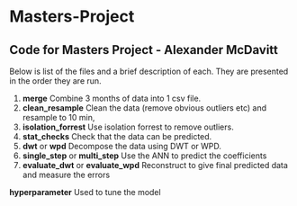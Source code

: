 # Masters-Project
## Code for Masters Project - Alexander McDavitt <br>
Below is list of the files and a brief description of each. They are presented in the order they are run.
1. **merge** Combine 3 months of data into 1 csv file.
2. **clean_resample** Clean the data (remove obvious outliers etc) and resample to 10 min,
3. **isolation_forrest** Use isolation forrest to remove outliers.
4. **stat_checks** Check that the data can be predicted.
5. **dwt** or **wpd** Decompose the data using DWT or WPD.
6. **single_step** or **multi_step** Use the ANN to predict the coefficients
7. **evaluate_dwt** or **evaluate_wpd** Reconstruct to give final predicted data and measure the errors <br>

**hyperparameter** Used to tune the model
